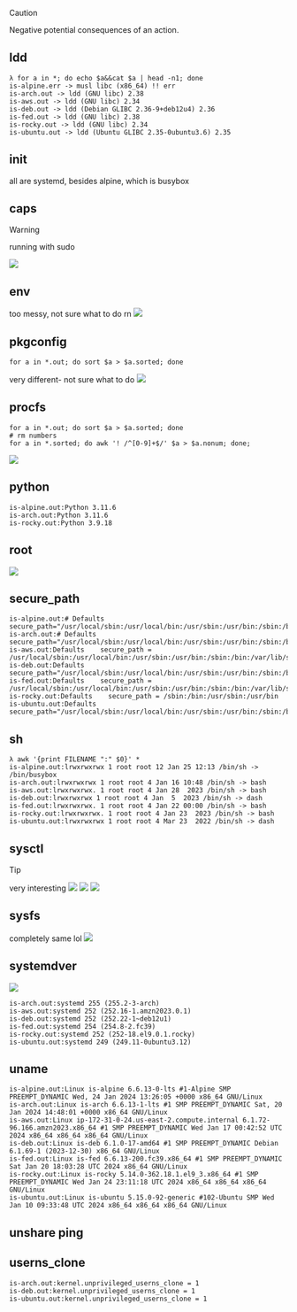 > [!CAUTION]
> Negative potential consequences of an action.

## ldd
```
λ for a in *; do echo $a&&cat $a | head -n1; done
is-alpine.err -> musl libc (x86_64) !! err
is-arch.out -> ldd (GNU libc) 2.38
is-aws.out -> ldd (GNU libc) 2.34
is-deb.out -> ldd (Debian GLIBC 2.36-9+deb12u4) 2.36
is-fed.out -> ldd (GNU libc) 2.38
is-rocky.out -> ldd (GNU libc) 2.34
is-ubuntu.out -> ldd (Ubuntu GLIBC 2.35-0ubuntu3.6) 2.35
```

## init
all are systemd, besides alpine, which is busybox

## caps

> [!WARNING]
> running with sudo

![](https://not-a.link/A8r8QRu.png)

## env
too messy, not sure what to do rn
![](https://not-a.link/3kuoxnV.png)

## pkgconfig
```
for a in *.out; do sort $a > $a.sorted; done
```
very different- not sure what to do
![](https://not-a.link/6wP7dv7.png)

## procfs
```
for a in *.out; do sort $a > $a.sorted; done
# rm numbers
for a in *.sorted; do awk '! /^[0-9]+$/' $a > $a.nonum; done;
```
![](https://not-a.link/AcV1Gkt.png)

## python
```
is-alpine.out:Python 3.11.6
is-arch.out:Python 3.11.6
is-rocky.out:Python 3.9.18
```

## root

![](https://not-a.link/9ru1Y42.png)

## secure_path
```
is-alpine.out:# Defaults secure_path="/usr/local/sbin:/usr/local/bin:/usr/sbin:/usr/bin:/sbin:/bin"
is-arch.out:# Defaults secure_path="/usr/local/sbin:/usr/local/bin:/usr/sbin:/usr/bin:/sbin:/bin"
is-aws.out:Defaults    secure_path = /usr/local/sbin:/usr/local/bin:/usr/sbin:/usr/bin:/sbin:/bin:/var/lib/snapd/snap/bin
is-deb.out:Defaults     secure_path="/usr/local/sbin:/usr/local/bin:/usr/sbin:/usr/bin:/sbin:/bin"
is-fed.out:Defaults    secure_path = /usr/local/sbin:/usr/local/bin:/usr/sbin:/usr/bin:/sbin:/bin:/var/lib/snapd/snap/bin
is-rocky.out:Defaults    secure_path = /sbin:/bin:/usr/sbin:/usr/bin
is-ubuntu.out:Defaults  secure_path="/usr/local/sbin:/usr/local/bin:/usr/sbin:/usr/bin:/sbin:/bin:/snap/bin"
```

## sh
```
λ awk '{print FILENAME ":" $0}' *
is-alpine.out:lrwxrwxrwx 1 root root 12 Jan 25 12:13 /bin/sh -> /bin/busybox
is-arch.out:lrwxrwxrwx 1 root root 4 Jan 16 10:48 /bin/sh -> bash
is-aws.out:lrwxrwxrwx. 1 root root 4 Jan 28  2023 /bin/sh -> bash
is-deb.out:lrwxrwxrwx 1 root root 4 Jan  5  2023 /bin/sh -> dash
is-fed.out:lrwxrwxrwx. 1 root root 4 Jan 22 00:00 /bin/sh -> bash
is-rocky.out:lrwxrwxrwx. 1 root root 4 Jan 23  2023 /bin/sh -> bash
is-ubuntu.out:lrwxrwxrwx 1 root root 4 Mar 23  2022 /bin/sh -> dash
```

## sysctl
> [!TIP]
> very interesting
![](https://not-a.link/AGR9ZhU.png)
![](https://not-a.link/2XvvNEx.png)
![](https://not-a.link/6YX5ZZu.png)

## sysfs
completely same lol
![](https://not-a.link/8kpWBga.png)

## systemdver
![](https://not-a.link/roGV3pp.png)

```
is-arch.out:systemd 255 (255.2-3-arch)
is-aws.out:systemd 252 (252.16-1.amzn2023.0.1)
is-deb.out:systemd 252 (252.22-1~deb12u1)
is-fed.out:systemd 254 (254.8-2.fc39)
is-rocky.out:systemd 252 (252-18.el9.0.1.rocky)
is-ubuntu.out:systemd 249 (249.11-0ubuntu3.12)
```

## uname
```
is-alpine.out:Linux is-alpine 6.6.13-0-lts #1-Alpine SMP PREEMPT_DYNAMIC Wed, 24 Jan 2024 13:26:05 +0000 x86_64 GNU/Linux
is-arch.out:Linux is-arch 6.6.13-1-lts #1 SMP PREEMPT_DYNAMIC Sat, 20 Jan 2024 14:48:01 +0000 x86_64 GNU/Linux
is-aws.out:Linux ip-172-31-0-24.us-east-2.compute.internal 6.1.72-96.166.amzn2023.x86_64 #1 SMP PREEMPT_DYNAMIC Wed Jan 17 00:42:52 UTC 2024 x86_64 x86_64 x86_64 GNU/Linux
is-deb.out:Linux is-deb 6.1.0-17-amd64 #1 SMP PREEMPT_DYNAMIC Debian 6.1.69-1 (2023-12-30) x86_64 GNU/Linux
is-fed.out:Linux is-fed 6.6.13-200.fc39.x86_64 #1 SMP PREEMPT_DYNAMIC Sat Jan 20 18:03:28 UTC 2024 x86_64 GNU/Linux
is-rocky.out:Linux is-rocky 5.14.0-362.18.1.el9_3.x86_64 #1 SMP PREEMPT_DYNAMIC Wed Jan 24 23:11:18 UTC 2024 x86_64 x86_64 x86_64 GNU/Linux
is-ubuntu.out:Linux is-ubuntu 5.15.0-92-generic #102-Ubuntu SMP Wed Jan 10 09:33:48 UTC 2024 x86_64 x86_64 x86_64 GNU/Linux
```
## unshare ping

## userns_clone
```
is-arch.out:kernel.unprivileged_userns_clone = 1
is-deb.out:kernel.unprivileged_userns_clone = 1
is-ubuntu.out:kernel.unprivileged_userns_clone = 1
```

